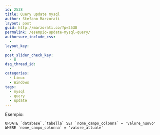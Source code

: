 ```yaml
---
id: 2538
title: Query update mysql
author: Stefano Marzorati
layout: post
guid: http://marzorati.co/?p=2538
permalink: /esempio-update-mysql-query/
authorsure_include_css:
  - 
layout_key:
  - 
post_slider_check_key:
  - 0
dsq_thread_id:
  - 
categories:
  - Linux
  - Windows
tags:
  - mysql
  - query
  - update
---
```

Esempio:

``UPDATE `database`.`tabella` SET `nome_campo_colonna` = 'valore_nuovo' WHERE `nome_campo_colonna` = 'valore_attuale'``